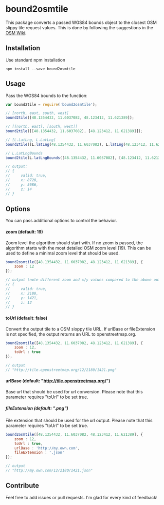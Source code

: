 # bound2osmtile
This package converts a passed WGS84 bounds object to the closest OSM slippy tile request values.
This is done by following the suggestions in the 
[OSM Wiki](https://wiki.openstreetmap.org/wiki/Slippy_map_tilenames).

## Installation
Use standard npm installation

```shell
npm install --save bound2osmtile
```

## Usage
Pass the WGS84 bounds to the function:

```js
var bound2tile = require('bound2osmtile');

// [north, east, south, west]
bound2tile([48.1354432, 11.6037082, 48.123412, 11.621389]);

// [[north, east], [south, west]]
bound2tile([[48.1354432, 11.6037082], [48.123412, 11.621389]]);

// [L.LatLng, L.LatLng]
bound2tile([L.latLng(48.1354432, 11.6037082), L.latLng(48.123412, 11.621389)]);

// L.LatLngBounds
bound2tile(L.latLngBounds([48.1354432, 11.6037082], [48.123412, 11.621389]));

// output:
// { 
//     valid: true, 
//     x: 8720, 
//     y: 5686, 
//     z: 14 
// }
```

## Options
You can pass additional options to control the behavior.

#### zoom (default: 19)
Zoom level the algorithm should start with. If no zoom is passed, the algorithm starts with the 
most detailed OSM zoom level (19).
This can be used to define a minimal zoom level that should be used.

```js
bound2osmtile([48.1354432, 11.6037082, 48.123412, 11.621389], {
    zoom : 12
});

// output (note different zoom and x/y values compared to the above output):
// { 
//     valid: true, 
//     x: 2180, 
//     y: 1421, 
//     z: 12
// }
```

#### toUrl (default: false)
Convert the output tile to a OSM sloppy tile URL. If urlBase or fileExtension is not specified,
the output returns an URL to openstreetmap.org.

```js
bound2osmtile([48.1354432, 11.6037082, 48.123412, 11.621389], {
    zoom : 12,
    toUrl : true
});

// output
// "http://tile.openstreetmap.org/12/2180/1421.png"
```

#### urlBase (default: "http://tile.openstreetmap.org/")
Base url that should be used for url conversion. 
Please note that this parameter requires "toUrl" to be set true.

##### fileExtension (default: ".png")
File extension that should be used for the url output.
Please note that this parameter requires "toUrl" to be set true.

```js
bound2osmtile([48.1354432, 11.6037082, 48.123412, 11.621389], {
    zoom : 12,
    toUrl : true,
    urlBase : 'http://my.own.com',
    fileExtension : '.json'
});

// output
// "http://my.own.com/12/2180/1421.json"
```

## Contribute
Feel free to add issues or pull requests. I'm glad for every kind of feedback!
